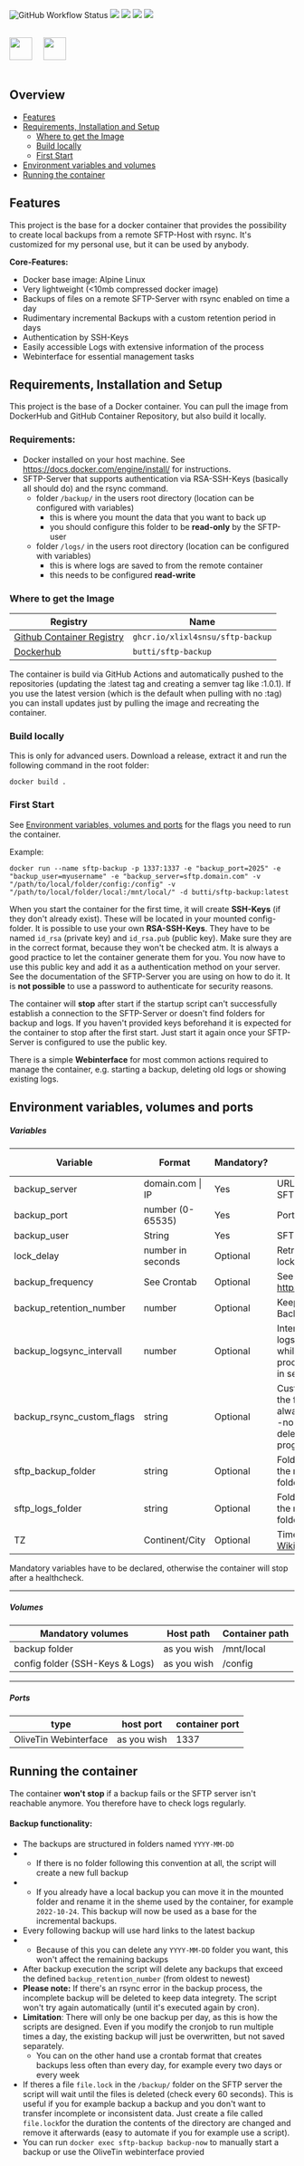 
![GitHub Workflow Status](https://img.shields.io/github/actions/workflow/status/XLixl4snSU/sftp-backup/docker-publish.yml?style=flat-square)
![](https://img.shields.io/github/release-date/XLixl4snSU/sftp-backup?style=flat-square)
![](https://img.shields.io/docker/v/butti/sftp-backup/latest?style=flat-square)
![](https://img.shields.io/docker/image-size/butti/sftp-backup/latest?style=flat-square)
![](https://img.shields.io/docker/pulls/butti/sftp-backup?style=flat-square)

 <br>
 <a href="https://github.com/XLixl4snSU/sftp-backup"><img src="https://github.githubassets.com/images/modules/logos_page/GitHub-Logo.png" height="40"></a>    &nbsp;&nbsp;&nbsp;   <a href="https://hub.docker.com/r/butti/sftp-backup"><img src="https://www.docker.com/wp-content/uploads/2022/03/horizontal-logo-monochromatic-white.png" height="40" ></a>
 <br><br>
 
## Overview
- [Features](#Features)
- [Requirements, Installation and Setup](#requirements-installation-and-setup)
	- [Where to get the Image](#Where-to-get-the-Image)
	- [Build locally](#Build-locally)
	- [First Start](#First-Start)
- [Environment variables and volumes](#Environment-variables-and-volumes) 
- [ Running the container](#Running-the-container)

## Features
This project is the base for a docker container that provides the possibility to create local backups from a remote SFTP-Host with rsync. It's customized for my personal use, but it can be used by anybody.

**Core-Features:**

 - Docker base image: Alpine Linux
 - Very lightweight (<10mb compressed docker image)
 - Backups of files on a remote SFTP-Server with rsync enabled on time a day
 - Rudimentary incremental Backups with a custom retention period in days
 - Authentication by SSH-Keys
 - Easily accessible Logs with extensive information of the process
 - Webinterface for essential management tasks

## Requirements, Installation and Setup
This project is the base of a Docker container. You can pull the image from DockerHub and GitHub Container Repository, but also build it locally.
### Requirements:
 - Docker installed on your host machine. See https://docs.docker.com/engine/install/ for instructions.
 - SFTP-Server that supports authentication via RSA-SSH-Keys (basically all should do) and the rsync command.
	 - folder `/backup/` in the users root directory (location can be configured with variables)
		 - this is where you mount the data that you want to back up
		 - you should configure this folder to be **read-only** by the SFTP-user
	 -  folder `/logs/` in the users root directory (location can be configured with variables)
		 - this is where logs are saved to from the remote container
		 - this needs to be configured **read-write**



### Where to get the Image
|Registry| Name |
|--|--|
|[Github Container Registry](https://github.com/XLixl4snSU/sftp-backup/pkgs/container/sftp-backup)|`ghcr.io/xlixl4snsu/sftp-backup`
| [Dockerhub](https://hub.docker.com/r/butti/sftp-backup) | `butti/sftp-backup` |

The container is build via GitHub Actions and automatically pushed to the repositories (updating the :latest tag and creating a semver tag like :1.0.1).
If you use the latest version (which is the default when pulling with no :tag) you can install updates just by pulling the image and recreating the container.
### Build locally
This is only for advanced users.
Download a release, extract it and run the following command in the root folder:

    docker build .

### First Start
See [Environment variables, volumes and ports](#Environment-variables,-volumes-and-ports) for the flags you need to run the container.

Example:

    docker run --name sftp-backup -p 1337:1337 -e "backup_port=2025" -e "backup_user=myusername" -e "backup_server=sftp.domain.com" -v "/path/to/local/folder/config:/config" -v "/path/to/local/folder/local:/mnt/local/" -d butti/sftp-backup:latest
    

When you start the container for the first time, it will create **SSH-Keys** (if they don't already exist). These will be located in your mounted config-folder.
It is possible to use your own **RSA-SSH-Keys**. They have to be named `id_rsa` (private key) and `id_rsa.pub` (public key). Make sure they are in the correct format, because they won't be checked atm. It is always a good practice to let the container generate them for you. 
You now have to use this public key and add it as a authentication method on your server. See the documentation of the SFTP-Server you are using on how to do it. It is **not possible** to use a password to authenticate for security reasons.

The container will **stop** after start if the startup script can't successfully establish a connection to the SFTP-Server or doesn't find folders for backup and logs.
If you haven't provided keys beforehand it is expected for the container to stop after the first start. Just start it again once your SFTP-Server is configured to use the public key.

There is a simple **Webinterface** for most common actions required to manage the container, e.g. starting a backup, deleting old logs or showing existing logs.


## Environment variables, volumes and ports

##### Variables
|Variable|Format|Mandatory?|Info|Default value
|--|--|--|--|--|
|backup_server|domain.com \| IP|Yes| URL or IP of the SFTP server|-
|backup_port|number (0-65535)|Yes|Port SFTP server|-
|backup_user|String|Yes|SFTP username|-
|lock_delay|number in seconds|Optional|Retry time when a lockfile is detected|300
|backup_frequency|See Crontab |Optional|See https://crontab.guru|10 3 * * *
|backup_retention_number|number| Optional|Keeps last X (daily) Backups|7
|backup_logsync_intervall|number |Optional|Intervall to sync logs to origin server while the backup process is running in seconds.|60s
|backup_rsync_custom_flags|string|Optional|Custom rsync flags, the following are always set: -rtvq --no-perms --delete --stats --progress|
|sftp_backup_folder|string|Optional|Folder location of the remote backup folder|/backup/
|sftp_logs_folder|string|Optional|Folder location of the remote logs folder|/logs/
|TZ|Continent/City|Optional|Timezone (see [Wikipedia](https://en.wikipedia.org/wiki/List_of_tz_database_time_zones))|Europe/Berlin

Mandatory variables have to be declared, otherwise the container will stop after a healthcheck.

---
##### Volumes
|Mandatory volumes|Host path|Container path|
|--|--|--| 
|backup folder|as you wish|/mnt/local|
|config folder (SSH-Keys & Logs)|as you wish|/config|
---

##### Ports
|type|host port|container port
|--|--|--
|OliveTin Webinterface|as you wish|1337


## Running the container
The container **won't stop** if a backup fails or the SFTP server isn't reachable anymore. You therefore have to check logs regularly.

#### Backup functionality:

- The backups are structured in folders named  `YYYY-MM-DD`
- - If there is no folder following this convention at all, the script will create a new full backup
- - If you already have a local backup you can move it in the mounted folder and rename it in the sheme used by the container, for example `2022-10-24`. This backup will now be used as a base for the incremental backups.
- Every following backup will use hard links to the latest backup 
- - Because of this you can delete any `YYYY-MM-DD`  folder you want, this won't affect the remaining backups
- After backup execution the script will delete any backups that exceed the defined `backup_retention_number` (from oldest to newest)
- **Please note:** If there's an rsync error in the backup process, the incomplete backup will be deleted to keep data integrety. The script won't try again automatically (until it's executed again by cron).
- **Limitation**: There will only be one backup per day, as this is how the scripts are designed. Even if you modify the cronjob to run multiple times a day, the existing backup will just be overwritten, but not saved separately.
	- You can on the other hand use a crontab format that creates backups less often than every day, for example every two days or every week
- If theres a file `file.lock` in the `/backup/` folder on the SFTP server the script will wait until the files is deleted (check every 60 seconds).
This is useful if you for example backup a backup and you don't want to transfer incomplete or inconsistent data. 
Just create a file called `file.lock`for the duration the contents of the directory are changed and remove it afterwards (easy to automate if you for example use a script).
- You can run `docker exec sftp-backup backup-now` to manually start a backup or use the OliveTin webinterface provied